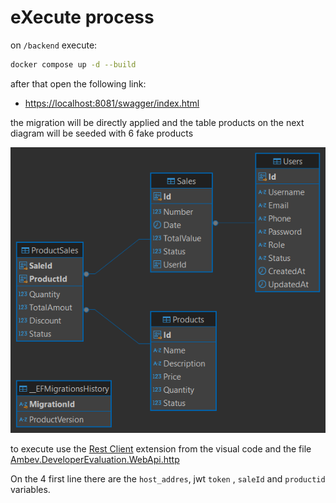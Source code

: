 # eXecute process

on `/backend` execute:

```sh
docker compose up -d --build
```

after that open the following link:
* [https://localhost:8081/swagger/index.html](https://localhost:8081/swagger/index.html)

the migration will be directly applied and the table products on the next diagram will be seeded with 6 fake products

![database diagram](./developer_evaluation_database_diagram.png)

to execute use the [Rest Client](https://marketplace.visualstudio.com/items?itemName=humao.rest-client) extension from the visual code and the file [Ambev.DeveloperEvaluation.WebApi.http](../backend/src/Ambev.DeveloperEvaluation.WebApi/Ambev.DeveloperEvaluation.WebApi.http)

On the 4 first line there are the `host_addres`, jwt `token` , `saleId` and `productid` variables.